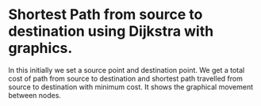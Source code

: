 # Shortest Path from source to destination using Dijkstra with graphics.
In this initially we set a source point and destination point. We get a total cost of path from source to destination and shortest path travelled from source to destination with minimum cost. It shows the graphical movement between nodes.

